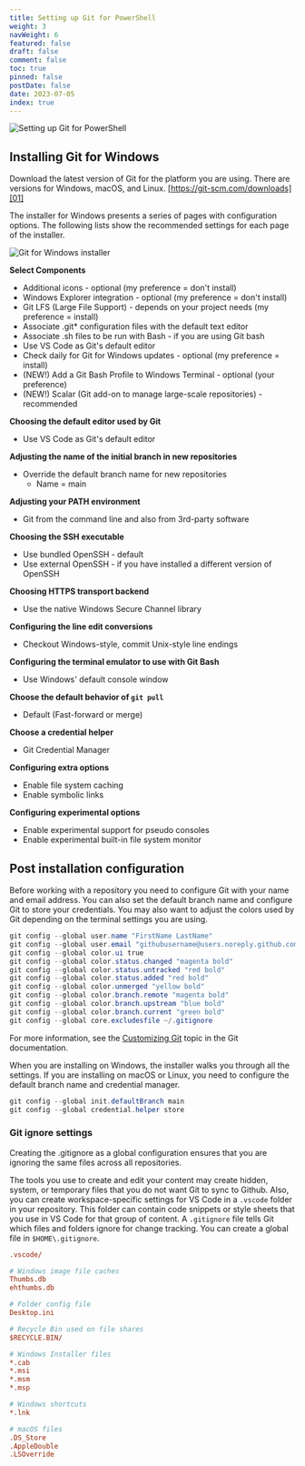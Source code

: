 ```yaml
---
title: Setting up Git for PowerShell
weight: 3
navWeight: 6
featured: false
draft: false
comment: false
toc: true
pinned: false
postDate: false
date: 2023-07-05
index: true
---
```

<!-- markdownlint-disable MD041 -->

![Setting up Git for PowerShell][03]

## Installing Git for Windows

Download the latest version of Git for the platform you are using. There are versions for Windows,
macOS, and Linux. [https://git-scm.com/downloads][01]

The installer for Windows presents a series of pages with configuration options. The following lists
show the recommended settings for each page of the installer.

![Git for Windows installer][02]

**Select Components**

- Additional icons - optional (my preference = don't install)
- Windows Explorer integration - optional (my preference = don't install)
- Git LFS (Large File Support) - depends on your project needs (my preference = install)
- Associate .git* configuration files with the default text editor
- Associate .sh files to be run with Bash - if you are using Git bash
- Use VS Code as Git's default editor
- Check daily for Git for Windows updates - optional (my preference = install)
- (NEW!) Add a Git Bash Profile to Windows Terminal - optional (your preference)
- (NEW!) Scalar (Git add-on to manage large-scale repositories) - recommended

**Choosing the default editor used by Git**

- Use VS Code as Git's default editor

**Adjusting the name of the initial branch in new repositories**

- Override the default branch name for new repositories
  - Name = main

**Adjusting your PATH environment**

- Git from the command line and also from 3rd-party software

**Choosing the SSH executable**

- Use bundled OpenSSH - default
- Use external OpenSSH - if you have installed a different version of OpenSSH

**Choosing HTTPS transport backend**

- Use the native Windows Secure Channel library

**Configuring the line edit conversions**

- Checkout Windows-style, commit Unix-style line endings

**Configuring the terminal emulator to use with Git Bash**

- Use Windows' default console window

**Choose the default behavior of `git pull`**

- Default (Fast-forward or merge)

**Choose a credential helper**

- Git Credential Manager

**Configuring extra options**

- Enable file system caching
- Enable symbolic links

**Configuring experimental options**

- Enable experimental support for pseudo consoles
- Enable experimental built-in file system monitor

## Post installation configuration

Before working with a repository you need to configure Git with your name and email address. You can
also set the default branch name and configure Git to store your credentials. You may also want to
adjust the colors used by Git depending on the terminal settings you are using.

```powershell
git config --global user.name "FirstName LastName"
git config --global user.email "githubusername@users.noreply.github.com"
git config --global color.ui true
git config --global color.status.changed "magenta bold"
git config --global color.status.untracked "red bold"
git config --global color.status.added "red bold"
git config --global color.unmerged "yellow bold"
git config --global color.branch.remote "magenta bold"
git config --global color.branch.upstream "blue bold"
git config --global color.branch.current "green bold"
git config --global core.excludesfile ~/.gitignore
```

For more information, see the [Customizing Git][04] topic in the Git documentation.

When you are installing on Windows, the installer walks you through all the settings. If you are
installing on macOS or Linux, you need to configure the default branch name and credential manager.

```powershell
git config --global init.defaultBranch main
git config --global credential.helper store
```

### Git ignore settings

Creating the .gitignore as a global configuration ensures that you are ignoring the same files
across all repositories.

The tools you use to create and edit your content may create hidden, system, or temporary files
that you do not want Git to sync to Github. Also, you can create workspace-specific settings for VS
Code in a `.vscode` folder in your repository. This folder can contain code snippets or style sheets
that you use in VS Code for that group of content. A `.gitignore` file tells Git which files and
folders ignore for change tracking. You can create a global file in `$HOME\.gitignore`.

```ini
.vscode/

# Windows image file caches
Thumbs.db
ehthumbs.db

# Folder config file
Desktop.ini

# Recycle Bin used on file shares
$RECYCLE.BIN/

# Windows Installer files
*.cab
*.msi
*.msm
*.msp

# Windows shortcuts
*.lnk

# macOS files
.DS_Store
.AppleDouble
.LSOverride
```

<!-- link references -->
[01]: https://git-scm.com/downloads
[02]: images/github/git-install.png
[03]: images/github/slide3.png
[04]: https://git-scm.com/book/en/v2/Customizing-Git-Git-Configuration
